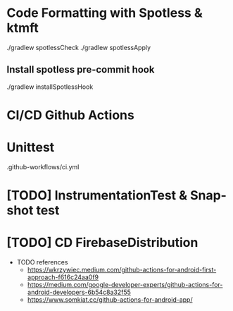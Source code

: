 # Code Formatting with Spotless & ktmft
./gradlew spotlessCheck
./gradlew spotlessApply
## Install spotless pre-commit hook
./gradlew installSpotlessHook 

# CI/CD Github Actions
# Unittest
.github-workflows/ci.yml

# [TODO] InstrumentationTest & Snap-shot test

# [TODO] CD FirebaseDistribution

- TODO references
    - https://wkrzywiec.medium.com/github-actions-for-android-first-approach-f616c24aa0f9
    - https://medium.com/google-developer-experts/github-actions-for-android-developers-6b54c8a32f55
    - https://www.somkiat.cc/github-actions-for-android-app/
